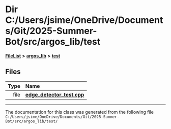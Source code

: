 

# Dir C:/Users/jsime/OneDrive/Documents/Git/2025-Summer-Bot/src/argos\_lib/test



[**FileList**](files.md) **>** [**argos\_lib**](dir_f9cbf5730473812e84551a5945ef39f8.md) **>** [**test**](dir_8362aa97a1d745aa00f462ada9d778c3.md)












## Files

| Type | Name |
| ---: | :--- |
| file | [**edge\_detector\_test.cpp**](edge__detector__test_8cpp.md) <br> |



























































------------------------------
The documentation for this class was generated from the following file `C:/Users/jsime/OneDrive/Documents/Git/2025-Summer-Bot/src/argos_lib/test/`

